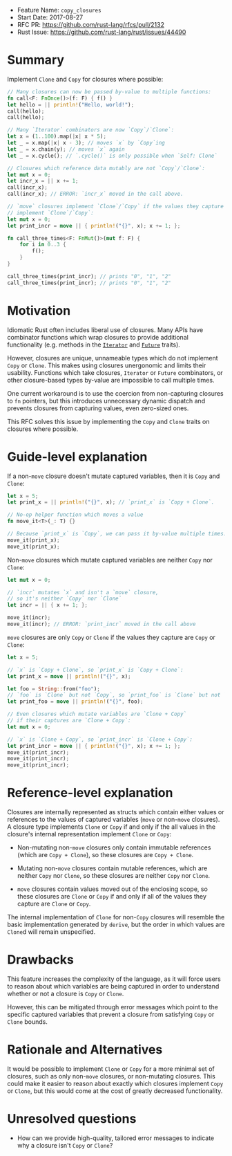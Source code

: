 - Feature Name: `copy_closures`
- Start Date: 2017-08-27
- RFC PR: https://github.com/rust-lang/rfcs/pull/2132
- Rust Issue: https://github.com/rust-lang/rust/issues/44490

# Summary
[summary]: #summary

Implement `Clone` and `Copy` for closures where possible:

```rust
// Many closures can now be passed by-value to multiple functions:
fn call<F: FnOnce()>(f: F) { f() }
let hello = || println!("Hello, world!");
call(hello);
call(hello);

// Many `Iterator` combinators are now `Copy`/`Clone`:
let x = (1..100).map(|x| x * 5);
let _ = x.map(|x| x - 3); // moves `x` by `Copy`ing
let _ = x.chain(y); // moves `x` again
let _ = x.cycle(); // `.cycle()` is only possible when `Self: Clone`

// Closures which reference data mutably are not `Copy`/`Clone`:
let mut x = 0;
let incr_x = || x += 1;
call(incr_x);
call(incr_x); // ERROR: `incr_x` moved in the call above.

// `move` closures implement `Clone`/`Copy` if the values they capture
// implement `Clone`/`Copy`:
let mut x = 0;
let print_incr = move || { println!("{}", x); x += 1; };

fn call_three_times<F: FnMut()>(mut f: F) {
    for i in 0..3 {
        f();
    }
}

call_three_times(print_incr); // prints "0", "1", "2"
call_three_times(print_incr); // prints "0", "1", "2"
```

# Motivation
[motivation]: #motivation

Idiomatic Rust often includes liberal use of closures.
Many APIs have combinator functions which wrap closures to provide additional
functionality (e.g. methods in the [`Iterator`] and [`Future`] traits).

However, closures are unique, unnameable types which do not implement `Copy`
or `Clone`. This makes using closures unergonomic and limits their usability.
Functions which take closures, `Iterator` or `Future` combinators, or other
closure-based types by-value are impossible to call multiple times.

One current workaround is to use the coercion from non-capturing closures to
`fn` pointers, but this introduces unnecessary dynamic dispatch and prevents
closures from capturing values, even zero-sized ones.

This RFC solves this issue by implementing the `Copy` and `Clone` traits on
closures where possible.

[`Iterator`]: https://doc.rust-lang.org/std/iter/trait.Iterator.html
[`Future`]: https://docs.rs/futures/*/futures/future/trait.Future.html

# Guide-level explanation
[guide-level-explanation]: #guide-level-explanation

If a non-`move` closure doesn't mutate captured variables,
then it is `Copy` and `Clone`:

```rust
let x = 5;
let print_x = || println!("{}", x); // `print_x` is `Copy + Clone`.

// No-op helper function which moves a value
fn move_it<T>(_: T) {}

// Because `print_x` is `Copy`, we can pass it by-value multiple times:
move_it(print_x);
move_it(print_x);
```

Non-`move` closures which mutate captured variables are neither `Copy` nor
`Clone`:

```rust
let mut x = 0;

// `incr` mutates `x` and isn't a `move` closure,
// so it's neither `Copy` nor `Clone`
let incr = || { x += 1; };

move_it(incr);
move_it(incr); // ERROR: `print_incr` moved in the call above
```

`move` closures are only `Copy` or `Clone` if the values they capture are
`Copy` or `Clone`:

```rust
let x = 5;

// `x` is `Copy + Clone`, so `print_x` is `Copy + Clone`:
let print_x = move || println!("{}", x);

let foo = String::from("foo");
// `foo` is `Clone` but not `Copy`, so `print_foo` is `Clone` but not `Copy`:
let print_foo = move || println!("{}", foo);

// Even closures which mutate variables are `Clone + Copy`
// if their captures are `Clone + Copy`:
let mut x = 0;

// `x` is `Clone + Copy`, so `print_incr` is `Clone + Copy`:
let print_incr = move || { println!("{}", x); x += 1; };
move_it(print_incr);
move_it(print_incr);
move_it(print_incr);
```

# Reference-level explanation
[reference-level-explanation]: #reference-level-explanation

Closures are internally represented as structs which contain either values
or references to the values of captured variables
(`move` or non-`move` closures).
A closure type implements `Clone` or `Copy` if and only if the all values in
the closure's internal representation implement `Clone` or `Copy`:

- Non-mutating non-`move` closures only contain immutable references
(which are `Copy + Clone`), so these closures are `Copy + Clone`.

- Mutating non-`move` closures contain mutable references, which are neither
`Copy` nor `Clone`, so these closures are neither `Copy` nor `Clone`.

- `move` closures contain values moved out of the enclosing scope, so these
closures are `Clone` or `Copy` if and only if all of the values they capture
are `Clone` or `Copy`.

The internal implementation of `Clone` for non-`Copy` closures will resemble
the basic implementation generated by `derive`, but the order in which values
are `Clone`d will remain unspecified.

# Drawbacks
[drawbacks]: #drawbacks

This feature increases the complexity of the language, as it will force users
to reason about which variables are being captured in order to understand
whether or not a closure is `Copy` or `Clone`.

However, this can be mitigated through error messages which point to the
specific captured variables that prevent a closure from satisfying `Copy` or
`Clone` bounds.

# Rationale and Alternatives
[alternatives]: #alternatives

It would be possible to implement `Clone` or `Copy` for a more minimal set of
closures, such as only non-`move` closures, or non-mutating closures.
This could make it easier to reason about exactly which closures implement
`Copy` or `Clone`, but this would come at the cost of greatly decreased
functionality.

# Unresolved questions
[unresolved]: #unresolved-questions

- How can we provide high-quality, tailored error messages to indicate why a
closure isn't `Copy` or `Clone`?
